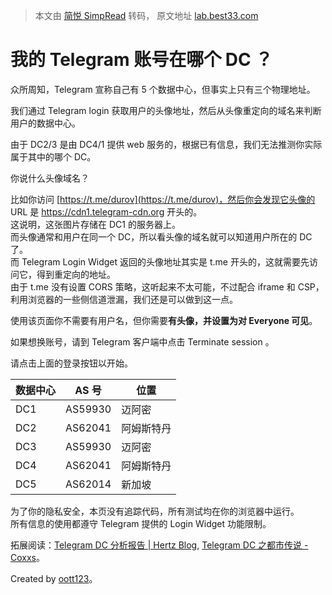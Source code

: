 > 本文由 [简悦 SimpRead](http://ksria.com/simpread/) 转码， 原文地址 [lab.best33.com](https://lab.best33.com/telegram-datacenter/)

我的 Telegram 账号在哪个 DC ？
======================

众所周知，Telegram 宣称自己有 5 个数据中心，但事实上只有三个物理地址。

我们通过 Telegram login 获取用户的头像地址，然后从头像重定向的域名来判断用户的数据中心。

由于 DC2/3 是由 DC4/1 提供 web 服务的，根据已有信息，我们无法推测你实际属于其中的哪个 DC。

你说什么头像域名？

比如你访问 [https://t.me/durov](https://t.me/durov)，然后你会发现它头像的 URL 是 https://cdn1.telegram-cdn.org 开头的。  
这说明，这张图片存储在 DC1 的服务器上。  
而头像通常和用户在同一个 DC，所以看头像的域名就可以知道用户所在的 DC 了。  
而 Telegram Login Widget 返回的头像地址其实是 t.me 开头的，这就需要先访问它，得到重定向的地址。  
由于 t.me 没有设置 CORS 策略，这听起来不太可能，不过配合 iframe 和 CSP，利用浏览器的一些侧信道泄漏，我们还是可以做到这一点。

使用该页面你不需要有用户名，但你需要**有头像，并设置为对 Everyone 可见**。

如果想换账号，请到 Telegram 客户端中点击 Terminate session 。

请点击上面的登录按钮以开始。

<table><thead><tr><th>数据中心</th><th>AS 号</th><th>位置</th></tr></thead><tbody><tr data-dc="1"><td>DC1</td><td>AS59930</td><td>迈阿密</td></tr><tr data-dc="2"><td>DC2</td><td>AS62041</td><td>阿姆斯特丹</td></tr><tr data-dc="3"><td>DC3</td><td>AS59930</td><td>迈阿密</td></tr><tr data-dc="4"><td>DC4</td><td>AS62041</td><td>阿姆斯特丹</td></tr><tr data-dc="5"><td>DC5</td><td>AS62014</td><td>新加坡</td></tr></tbody></table>

为了你的隐私安全，本页没有追踪代码，所有测试均在你的浏览器中运行。  
所有信息的使用都遵守 Telegram 提供的 Login Widget 功能限制。

拓展阅读：[Telegram DC 分析报告 | Hertz Blog](https://blog.hertz.zone/2021-11-07_TGDC), [Telegram DC 之都市传说 - Coxxs](https://dev.moe/2564)。

Created by [oott123](https://oott123.com)。